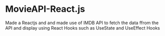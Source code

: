 # MovieAPI-React.js
Made a Reactjs and and made use of IMDB API to fetch the data ffrom the API and display using React Hooks such as UseState and UseEffect Hooks
